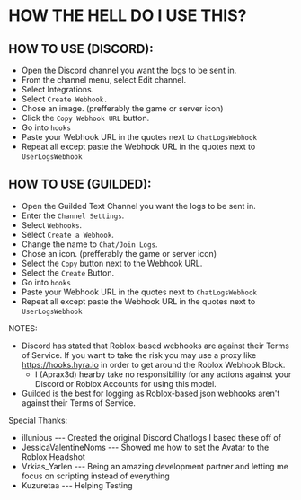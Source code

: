 # HOW THE HELL DO I USE THIS?

## HOW TO USE (DISCORD):  
- Open the Discord channel you want the logs to be sent in.
- From the channel menu, select Edit channel.
- Select Integrations.
- Select `Create Webhook.`
- Chose an image. (prefferably the game or server icon)
- Click the `Copy Webhook URL` button.
- Go into `hooks`
- Paste your Webhook URL in the quotes next to `ChatLogsWebhook`
- Repeat all except paste the Webhook URL in the quotes next to `UserLogsWebhook`
	
## HOW TO USE (GUILDED): 
- Open the Guilded Text Channel you want the logs to be sent in.
- Enter the `Channel Settings`.
- Select `Webhooks`.
- Select `Create a Webhook`.
- Change the name to `Chat/Join Logs`.
- Chose an icon. (prefferably the game or server icon) 
- Select the `Copy` button next to the Webhook URL.
- Select the `Create` Button.
- Go into `hooks`
- Paste your Webhook URL in the quotes next to `ChatLogsWebhook`
- Repeat all except paste the Webhook URL in the quotes next to `UserLogsWebhook`

NOTES:
- Discord has stated that Roblox-based webhooks are against their Terms of Service. If you want to take the risk you may use a proxy like https://hooks.hyra.io in order to get around the Roblox Webhook Block.
	- I (Aprax3d) hearby take no responsibility for any actions against your Discord or Roblox Accounts for using this model.
- Guilded is the best for logging as Roblox-based json webhooks aren't against their Terms of Service.
	
Special Thanks:
- illunious --- Created the original Discord Chatlogs I based these off of 
- JessicaValentineNoms --- Showed me how to set the Avatar to the Roblox Headshot
- Vrkias_Yarlen --- Being an amazing development partner and letting me focus on scripting instead of everything
- Kuzuretaa --- Helping Testing

